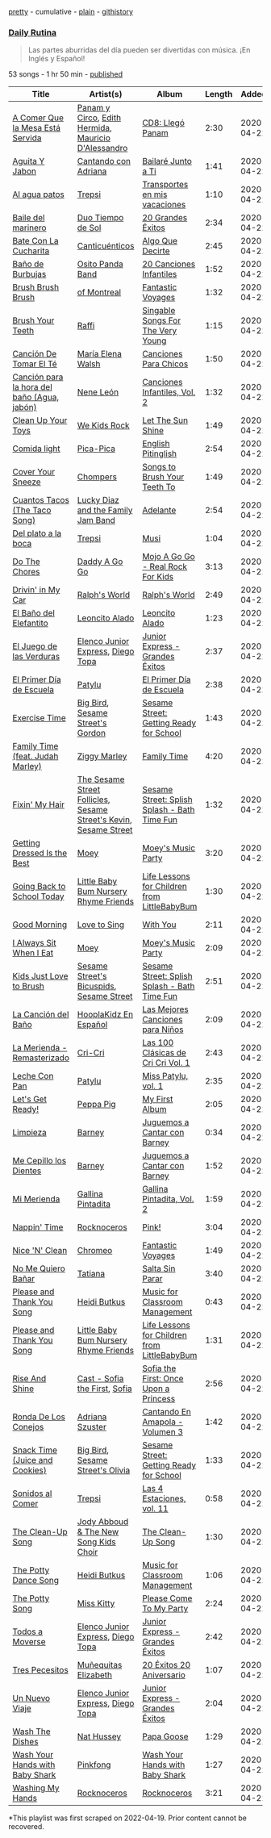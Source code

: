 [pretty](/playlists/pretty/37i9dQZF1DX4y0nHzEAmnN.md) - cumulative - [plain](/playlists/plain/37i9dQZF1DX4y0nHzEAmnN) - [githistory](https://github.githistory.xyz/mackorone/spotify-playlist-archive/blob/main/playlists/plain/37i9dQZF1DX4y0nHzEAmnN)

### [Daily Rutina](https://open.spotify.com/playlist/37i9dQZF1DX4y0nHzEAmnN)

> Las partes aburridas del día pueden ser divertidas con música\. ¡En Inglés y Español!

53 songs - 1 hr 50 min - [published](https://open.spotify.com/playlist/3MN9RbNLxnegTx1j7fJ1zw)

| Title | Artist(s) | Album | Length | Added | Removed |
|---|---|---|---|---|---|
| [A Comer Que la Mesa Está Servida](https://open.spotify.com/track/6zjcZbjisG5c3pCuxhpp2s) | [Panam y Circo](https://open.spotify.com/artist/0hjh0CtlHZMyBcu4e8y8xW), [Edith Hermida](https://open.spotify.com/artist/5jNFhWiUYNUAp2wUDoFijh), [Mauricio D'Alessandro](https://open.spotify.com/artist/2EV35jD2yLf6HbFljRA7fr) | [CD8: Llegó Panam](https://open.spotify.com/album/5UYrctjSWKpA7IkP2DTSuW) | 2:30 | 2020-04-22 |  |
| [Aguita Y Jabon](https://open.spotify.com/track/2ScTOPwCxmgrKCEG3IA6ER) | [Cantando con Adriana](https://open.spotify.com/artist/1nbn5tCrTiPWwDUqhgzMGk) | [Bailaré Junto a Ti](https://open.spotify.com/album/2Cx9SZocoYAQjpf56Mo2Jd) | 1:41 | 2020-04-22 |  |
| [Al agua patos](https://open.spotify.com/track/2FLv7uVCeSonmiYPUDFt2S) | [Trepsi](https://open.spotify.com/artist/6uqcdmVQzxfdgsKWB04shs) | [Transportes en mis vacaciones](https://open.spotify.com/album/0fRPfcwOayugABKgIPtJIE) | 1:10 | 2020-04-22 |  |
| [Baile del marinero](https://open.spotify.com/track/4MCWEpke2vLhcS96ZK88oo) | [Duo Tiempo de Sol](https://open.spotify.com/artist/58IHn7WX5UYrLG9BhjAiEA) | [20 Grandes Éxitos](https://open.spotify.com/album/0y5nHLqrkcPducSd8QRISi) | 2:34 | 2020-04-22 |  |
| [Bate Con La Cucharita](https://open.spotify.com/track/7H3ELsx12mCquQRYs4v7YP) | [Canticuénticos](https://open.spotify.com/artist/0Ochpv3RZ8qvqUcJFn2tMr) | [Algo Que Decirte](https://open.spotify.com/album/2wXtS4ELgf5cab27G8Yqqf) | 2:45 | 2020-04-22 |  |
| [Baño de Burbujas](https://open.spotify.com/track/6vbNjLS9g232wXDnjb7akW) | [Osito Panda Band](https://open.spotify.com/artist/7inibjUUHj4r6jxRyBsJq0) | [20 Canciones Infantiles](https://open.spotify.com/album/5T6GImWGW667aSX8XAeOq3) | 1:52 | 2020-04-22 |  |
| [Brush Brush Brush](https://open.spotify.com/track/7HzQisHGh5gaizlXEuXtBx) | [of Montreal](https://open.spotify.com/artist/5xeBMeW0YzWIXSVzAxhM8O) | [Fantastic Voyages](https://open.spotify.com/album/3zVRLqmMADrwtlvGl7Z4G7) | 1:32 | 2020-04-22 |  |
| [Brush Your Teeth](https://open.spotify.com/track/60Iyl5eWNmUsBuMH6OAcz8) | [Raffi](https://open.spotify.com/artist/7oWSqrgMuIEyH9qp5nu2e5) | [Singable Songs For The Very Young](https://open.spotify.com/album/1KSV44RSprfLmNcIs6Jbas) | 1:15 | 2020-04-22 |  |
| [Canción De Tomar El Té](https://open.spotify.com/track/19VEw5WbEyxIkmyZWgen9x) | [María Elena Walsh](https://open.spotify.com/artist/5gMEZRCMq0gWA3kuCPukEk) | [Canciones Para Chicos](https://open.spotify.com/album/0FgVNRv2HryG3GUKTACCGn) | 1:50 | 2020-04-22 |  |
| [Canción para la hora del baño \(Agua, jabón\)](https://open.spotify.com/track/530Obi3SgOJuKe3H4OzLSq) | [Nene León](https://open.spotify.com/artist/77KB559uFak8dFDQNrfz6q) | [Canciones Infantiles, Vol\. 2](https://open.spotify.com/album/2uMGB4cOYTat3Z5mJmydNE) | 1:32 | 2020-04-22 |  |
| [Clean Up Your Toys](https://open.spotify.com/track/55mGuJIzV9aTW85NXs4FQ8) | [We Kids Rock](https://open.spotify.com/artist/11w4XkomQWLgLIcx90igCT) | [Let The Sun Shine](https://open.spotify.com/album/5abWJo4J0NxR4pVgkkjHCx) | 1:49 | 2020-04-22 |  |
| [Comida light](https://open.spotify.com/track/16QKoDI5F9MxWUBYORKV3w) | [Pica\-Pica](https://open.spotify.com/artist/3oaNnQa52hlN69wvaatUE2) | [English Pitinglish](https://open.spotify.com/album/5opZvBrL0N2jSFyGwvOvoZ) | 2:54 | 2020-04-22 |  |
| [Cover Your Sneeze](https://open.spotify.com/track/4qDYGpWlPKcXMoZz7s3EsU) | [Chompers](https://open.spotify.com/artist/7nfJo4SRyJHZeD7xLaTi7z) | [Songs to Brush Your Teeth To](https://open.spotify.com/album/3kkKwoIagtiBFyUVgZpRtG) | 1:49 | 2020-04-22 |  |
| [Cuantos Tacos \(The Taco Song\)](https://open.spotify.com/track/4gwBN4pGzuwvn5uoKe9JCS) | [Lucky Diaz and the Family Jam Band](https://open.spotify.com/artist/5rsiLbN9VsVXTfgpSGf6po) | [Adelante](https://open.spotify.com/album/0npmHTuGBf093p6kFgZKam) | 2:54 | 2020-04-22 |  |
| [Del plato a la boca](https://open.spotify.com/track/6azaeRET8nonPwKhlOjS8D) | [Trepsi](https://open.spotify.com/artist/6uqcdmVQzxfdgsKWB04shs) | [Musi](https://open.spotify.com/album/3hQg3lG0o4lk7cs931Lfby) | 1:04 | 2020-04-22 |  |
| [Do The Chores](https://open.spotify.com/track/0cZ4s1F7yUuroClNhCyllT) | [Daddy A Go Go](https://open.spotify.com/artist/2Is133tsib9BqI1564cX1H) | [Mojo A Go Go \- Real Rock For Kids](https://open.spotify.com/album/17unav8C6QE4UmvLGxMPVu) | 3:13 | 2020-04-22 |  |
| [Drivin' in My Car](https://open.spotify.com/track/0oFzsGRIzjGaHfTZTSCBlW) | [Ralph's World](https://open.spotify.com/artist/4qIIexaFmYNueu5mnSQnzU) | [Ralph's World](https://open.spotify.com/album/5wKoYzvE2R6xGvbw5tkWQa) | 2:49 | 2020-04-22 |  |
| [El Baño del Elefantito](https://open.spotify.com/track/1poO0BVtZGS6ISJPgL2iKC) | [Leoncito Alado](https://open.spotify.com/artist/19pX8AEyaqJBjAprZ0Itr5) | [Leoncito Alado](https://open.spotify.com/album/58ObjUdXguF9WXqbTKPz4S) | 1:23 | 2020-04-22 |  |
| [El Juego de las Verduras](https://open.spotify.com/track/7htnCgZlRosLtszzgGQXeB) | [Elenco Junior Express](https://open.spotify.com/artist/1qpObFWDQW9EPFSzAzi71h), [Diego Topa](https://open.spotify.com/artist/3y6NjjMEV0m5fSaz6AXTsa) | [Junior Express \- Grandes Éxitos](https://open.spotify.com/album/32PoW1uZHdQE8Gm3MGSkBG) | 2:37 | 2020-04-22 |  |
| [El Primer Día de Escuela](https://open.spotify.com/track/3fkpODmwBAdwSl8AbLWGsB) | [Patylu](https://open.spotify.com/artist/5nkNDzN92BPWBsPugagYfb) | [El Primer Día de Escuela](https://open.spotify.com/album/6Al0OxQ0ESjbWkiWHYpKhX) | 2:38 | 2020-04-22 |  |
| [Exercise Time](https://open.spotify.com/track/0qquzf6BNSWNIDPqj83c3Q) | [Big Bird](https://open.spotify.com/artist/0iDC0DDdk9WL7W8OdBSmtE), [Sesame Street's Gordon](https://open.spotify.com/artist/3gC3iIFCSULaG9w18MsSJe) | [Sesame Street: Getting Ready for School](https://open.spotify.com/album/1cTBGtVBDegjOQcR6Ou4NM) | 1:43 | 2020-04-22 |  |
| [Family Time \(feat\. Judah Marley\)](https://open.spotify.com/track/6hHg2WvX0JYQt8Sw2qTAoP) | [Ziggy Marley](https://open.spotify.com/artist/0o0rlxlC3ApLWsxFkUjMXc) | [Family Time](https://open.spotify.com/album/1OreWX3yJbrIozwosO1ELn) | 4:20 | 2020-04-22 |  |
| [Fixin' My Hair](https://open.spotify.com/track/34AjttGzdQFz3rXmQakgR7) | [The Sesame Street Follicles](https://open.spotify.com/artist/6fFWIeOC1k2cboPOFDEDaQ), [Sesame Street's Kevin](https://open.spotify.com/artist/2ONAq9vAVfLxNm2HOmA8lv), [Sesame Street](https://open.spotify.com/artist/50bY8HGxT0SuDgJX3AilTT) | [Sesame Street: Splish Splash \- Bath Time Fun](https://open.spotify.com/album/6OmsdGwWWCNw19J8zPCnhw) | 1:32 | 2020-04-22 |  |
| [Getting Dressed Is the Best](https://open.spotify.com/track/0sRYvGZX6GeAVuKQ1YZNE5) | [Moey](https://open.spotify.com/artist/0G3ifZoKHqFJRrHGqcqoCs) | [Moey's Music Party](https://open.spotify.com/album/29OT5CvFbFVT7B5NQi2dGU) | 3:20 | 2020-04-22 |  |
| [Going Back to School Today](https://open.spotify.com/track/3y24X9jbxhGUMP5kEGUAGS) | [Little Baby Bum Nursery Rhyme Friends](https://open.spotify.com/artist/0lFDQOEK5OwsyPXb1aWJzY) | [Life Lessons for Children from LittleBabyBum](https://open.spotify.com/album/0n6nBTGAJIJBhvKdjXchIc) | 1:30 | 2020-04-22 |  |
| [Good Morning](https://open.spotify.com/track/1IFnPPBJrH6QQkeOybxmff) | [Love to Sing](https://open.spotify.com/artist/5dz42IMRAYRfEn0igXDjoz) | [With You](https://open.spotify.com/album/12Bh0hHZUqDxCYy11xCxBv) | 2:11 | 2020-04-22 |  |
| [I Always Sit When I Eat](https://open.spotify.com/track/7Gmhedp0ne4neq1BgNHClT) | [Moey](https://open.spotify.com/artist/0G3ifZoKHqFJRrHGqcqoCs) | [Moey's Music Party](https://open.spotify.com/album/29OT5CvFbFVT7B5NQi2dGU) | 2:09 | 2020-04-22 |  |
| [Kids Just Love to Brush](https://open.spotify.com/track/6mb6WxUM7Fxh7GeCQalkW9) | [Sesame Street's Bicuspids](https://open.spotify.com/artist/32xzvYpAc8iQSohhQ81QXF), [Sesame Street](https://open.spotify.com/artist/50bY8HGxT0SuDgJX3AilTT) | [Sesame Street: Splish Splash \- Bath Time Fun](https://open.spotify.com/album/6OmsdGwWWCNw19J8zPCnhw) | 2:51 | 2020-04-22 |  |
| [La Canción del Baño](https://open.spotify.com/track/6ac3pwL3vip7nu9DVL2tyc) | [HooplaKidz En Español](https://open.spotify.com/artist/69v01YbcC6xhBi04cpaPlu) | [Las Mejores Canciones para Niños](https://open.spotify.com/album/7spQnMoIypXmqWN3wiC29b) | 2:09 | 2020-04-22 |  |
| [La Merienda \- Remasterizado](https://open.spotify.com/track/2tvxS6fcbjWTSdFyOIdQqR) | [Cri\-Cri](https://open.spotify.com/artist/4vM6clYXqkZbQv4O2OT5P4) | [Las 100 Clásicas de Cri Cri Vol\. 1](https://open.spotify.com/album/4fY0mv7l1rEmuBHOeLGq13) | 2:43 | 2020-04-22 | 2022-06-18 |
| [Leche Con Pan](https://open.spotify.com/track/6molqV0gi5xSIYJaIv9BEa) | [Patylu](https://open.spotify.com/artist/5nkNDzN92BPWBsPugagYfb) | [Miss Patylu, vol\. 1](https://open.spotify.com/album/72J8M3wHLOPU7BRWJVbQEq) | 2:35 | 2020-04-22 |  |
| [Let's Get Ready!](https://open.spotify.com/track/3OYHw99STxBfqoBEov2M5F) | [Peppa Pig](https://open.spotify.com/artist/2gJLanGIV9JqQuKBCWy9ZG) | [My First Album](https://open.spotify.com/album/3A3N9hChYmsWPd3px8eF5u) | 2:05 | 2020-04-22 |  |
| [Limpieza](https://open.spotify.com/track/7J2rR7aAu9pTiIzbf0sEUM) | [Barney](https://open.spotify.com/artist/4rB5wLJLaXdMrXaYsOYLmK) | [Juguemos a Cantar con Barney](https://open.spotify.com/album/5EYY9ObFTzLmcLhxJ6xcO4) | 0:34 | 2020-04-22 |  |
| [Me Cepillo los Dientes](https://open.spotify.com/track/7dnUMfeqo6PsZi56AZJN4k) | [Barney](https://open.spotify.com/artist/4rB5wLJLaXdMrXaYsOYLmK) | [Juguemos a Cantar con Barney](https://open.spotify.com/album/5EYY9ObFTzLmcLhxJ6xcO4) | 1:52 | 2020-04-22 |  |
| [Mi Merienda](https://open.spotify.com/track/4G5XxbE4p0D6sg5i0F2bBR) | [Gallina Pintadita](https://open.spotify.com/artist/3tXNR10VqUcpryTGq1SeZq) | [Gallina Pintadita, Vol\. 2](https://open.spotify.com/album/20yyfAYcXHX47C2sqkuBmF) | 1:59 | 2020-04-22 |  |
| [Nappin' Time](https://open.spotify.com/track/5pI482wCmSObEDLo14dPDl) | [Rocknoceros](https://open.spotify.com/artist/6vEKt6eIx5Cnd0KzbNlwyD) | [Pink!](https://open.spotify.com/album/5LdIdJQ3KuAnfeYuWnULAE) | 3:04 | 2020-04-22 |  |
| [Nice 'N' Clean](https://open.spotify.com/track/2iLdeJktl6Q1cp7NJp0pIU) | [Chromeo](https://open.spotify.com/artist/2mV8aJphiSHYJf43DxL7Gt) | [Fantastic Voyages](https://open.spotify.com/album/3zVRLqmMADrwtlvGl7Z4G7) | 1:49 | 2020-04-22 |  |
| [No Me Quiero Bañar](https://open.spotify.com/track/4hvvHArCGmuYoCcoI3Bqx9) | [Tatiana](https://open.spotify.com/artist/60alJNnwGVBdNXrx4kOfW0) | [Salta Sin Parar](https://open.spotify.com/album/62ZrCf5Cga4GOFwydND33r) | 3:40 | 2020-04-22 |  |
| [Please and Thank You Song](https://open.spotify.com/track/4qTfbByQXNHc6B0SS1i1LO) | [Heidi Butkus](https://open.spotify.com/artist/2xXDALR7lXGiKnXvleJ6Au) | [Music for Classroom Management](https://open.spotify.com/album/0iixhTccBWiiOBasHBLBs1) | 0:43 | 2020-04-22 |  |
| [Please and Thank You Song](https://open.spotify.com/track/30k4py9NpSlNYa27ovCFqv) | [Little Baby Bum Nursery Rhyme Friends](https://open.spotify.com/artist/0lFDQOEK5OwsyPXb1aWJzY) | [Life Lessons for Children from LittleBabyBum](https://open.spotify.com/album/0n6nBTGAJIJBhvKdjXchIc) | 1:31 | 2020-04-22 | 2022-06-18 |
| [Rise And Shine](https://open.spotify.com/track/0NW7dYHm3TxI5CQtXYOIhs) | [Cast \- Sofia the First](https://open.spotify.com/artist/2ItqDyOHeQBaOPeZmKVu2p), [Sofia](https://open.spotify.com/artist/5ocA7gtizL3y8huRNXlali) | [Sofia the First: Once Upon a Princess](https://open.spotify.com/album/60YMCDFuBPIl0vmyEkaVrF) | 2:56 | 2020-04-22 |  |
| [Ronda De Los Conejos](https://open.spotify.com/track/5XZ21ldGtfj91u7K5OVn1T) | [Adriana Szuster](https://open.spotify.com/artist/5YyLdKTOYX7gaUlSL6EiyM) | [Cantando En Amapola \- Volumen 3](https://open.spotify.com/album/2mJNvYCxLvWKDA7aQ49yQ4) | 1:42 | 2020-04-22 |  |
| [Snack Time \(Juice and Cookies\)](https://open.spotify.com/track/0he5JaHRZGio2iZOwwxe0N) | [Big Bird](https://open.spotify.com/artist/0iDC0DDdk9WL7W8OdBSmtE), [Sesame Street's Olivia](https://open.spotify.com/artist/5rYht0MbgC4BBWy5sMxeGr) | [Sesame Street: Getting Ready for School](https://open.spotify.com/album/1cTBGtVBDegjOQcR6Ou4NM) | 1:33 | 2020-04-22 |  |
| [Sonidos al Comer](https://open.spotify.com/track/1KxnLbLVUYYdKlCF2uYezh) | [Trepsi](https://open.spotify.com/artist/6uqcdmVQzxfdgsKWB04shs) | [Las 4 Estaciones, vol\. 11](https://open.spotify.com/album/1cnYXeqwMikaACiCdX8tI2) | 0:58 | 2020-04-22 |  |
| [The Clean\-Up Song](https://open.spotify.com/track/41ROjX8HcFz3LVLMkIzzQJ) | [Jody Abboud & The New Song Kids Choir](https://open.spotify.com/artist/2VmyOyiSWOcoTzn78iGo6c) | [The Clean\-Up Song](https://open.spotify.com/album/6JzKt88LOjhyqUVnIx5V2S) | 1:30 | 2020-04-22 |  |
| [The Potty Dance Song](https://open.spotify.com/track/0zLK9oC1XI6x29tpm0YX1l) | [Heidi Butkus](https://open.spotify.com/artist/2xXDALR7lXGiKnXvleJ6Au) | [Music for Classroom Management](https://open.spotify.com/album/0iixhTccBWiiOBasHBLBs1) | 1:06 | 2020-04-22 | 2022-06-18 |
| [The Potty Song](https://open.spotify.com/track/2pl6yuX79AQJtn2gmBjLtW) | [Miss Kitty](https://open.spotify.com/artist/0Sm4L9Y9n0PDeNXTX7xTEx) | [Please Come To My Party](https://open.spotify.com/album/1VP9v0mRFiqjhzrzCj4lt9) | 2:24 | 2020-04-22 |  |
| [Todos a Moverse](https://open.spotify.com/track/2qDZD2UljoMNasceWl4qg9) | [Elenco Junior Express](https://open.spotify.com/artist/1qpObFWDQW9EPFSzAzi71h), [Diego Topa](https://open.spotify.com/artist/3y6NjjMEV0m5fSaz6AXTsa) | [Junior Express \- Grandes Éxitos](https://open.spotify.com/album/32PoW1uZHdQE8Gm3MGSkBG) | 2:42 | 2020-04-22 |  |
| [Tres Pecesitos](https://open.spotify.com/track/7depgXySK1EO7lIjnbFPav) | [Muñequitas Elizabeth](https://open.spotify.com/artist/1SyPH4ZiGzMG2nBSdX0VwS) | [20 Éxitos 20 Aniversario](https://open.spotify.com/album/5yMrbHsMkW16azJB96x3tB) | 1:07 | 2020-04-22 |  |
| [Un Nuevo Viaje](https://open.spotify.com/track/0amtQOumjJeGVMVbnq6EMl) | [Elenco Junior Express](https://open.spotify.com/artist/1qpObFWDQW9EPFSzAzi71h), [Diego Topa](https://open.spotify.com/artist/3y6NjjMEV0m5fSaz6AXTsa) | [Junior Express \- Grandes Éxitos](https://open.spotify.com/album/32PoW1uZHdQE8Gm3MGSkBG) | 2:04 | 2020-04-22 |  |
| [Wash The Dishes](https://open.spotify.com/track/4jnTmG0SuHvTZ70Ea1gVnZ) | [Nat Hussey](https://open.spotify.com/artist/3oWcz5Uc7Nf1DsBGJ0HQQA) | [Papa Goose](https://open.spotify.com/album/4zWFpydTMsliKYcyo28E5j) | 1:29 | 2020-04-22 |  |
| [Wash Your Hands with Baby Shark](https://open.spotify.com/track/5hf6QzXXpaJOzS7UHMXCXQ) | [Pinkfong](https://open.spotify.com/artist/7cTXfwpe9peK0UE1bZyIWZ) | [Wash Your Hands with Baby Shark](https://open.spotify.com/album/3Fjfrc6xmbPee9QPHBKPZC) | 1:27 | 2020-04-22 |  |
| [Washing My Hands](https://open.spotify.com/track/0QUoJpzAzY9Rgw0C9T1U3B) | [Rocknoceros](https://open.spotify.com/artist/6vEKt6eIx5Cnd0KzbNlwyD) | [Rocknoceros](https://open.spotify.com/album/4eub8hBkToROharOKy0U6s) | 3:21 | 2020-04-22 |  |

\*This playlist was first scraped on 2022-04-19. Prior content cannot be recovered.

